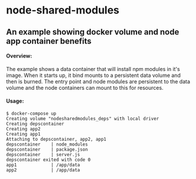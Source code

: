 # node-shared-modules
An example showing docker volume and node app container benefits
-------

#### Overview:
The example shows a data container that will install npm modules in it's image. When it starts up, it bind mounts to a persistent data volume and then is burned. The entry point and node modules are persistent to the data volume and the node containers can mount to this for resources.

#### Usage:
```
$ docker-compose up
Creating volume "nodesharedmodules_deps" with local driver
Creating depscontainer
Creating app2
Creating app1
Attaching to depscontainer, app2, app1
depscontainer    | node_modules
depscontainer    | package.json
depscontainer    | server.js
depscontainer exited with code 0
app1             | /app/data
app2             | /app/data
```
